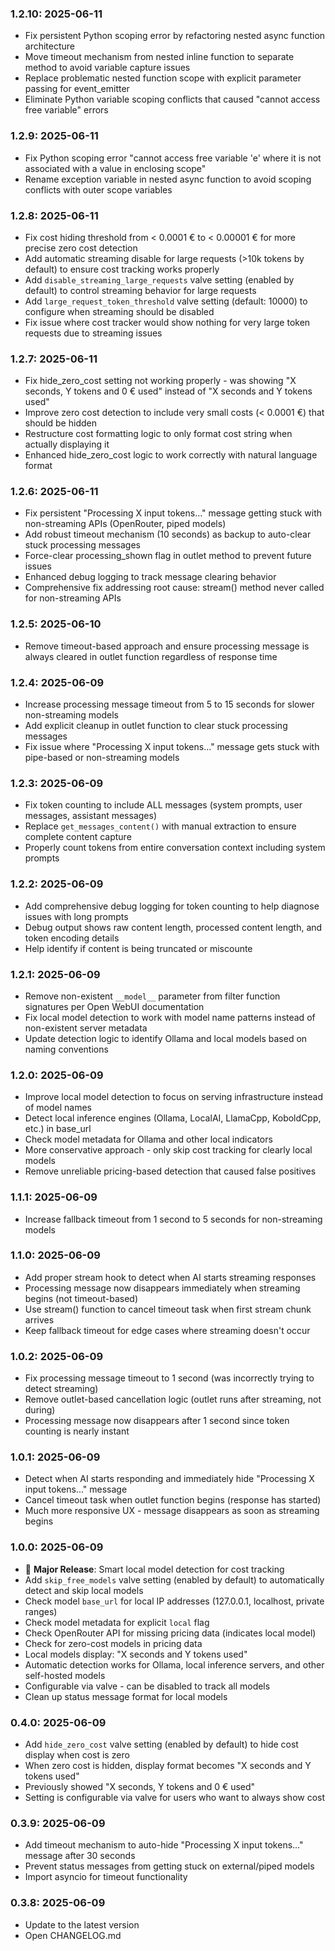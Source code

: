 ### 1.2.10: 2025-06-11

* Fix persistent Python scoping error by refactoring nested async function architecture
* Move timeout mechanism from nested inline function to separate method to avoid variable capture issues
* Replace problematic nested function scope with explicit parameter passing for event_emitter
* Eliminate Python variable scoping conflicts that caused "cannot access free variable" errors

### 1.2.9: 2025-06-11

* Fix Python scoping error "cannot access free variable 'e' where it is not associated with a value in enclosing scope"
* Rename exception variable in nested async function to avoid scoping conflicts with outer scope variables

### 1.2.8: 2025-06-11

* Fix cost hiding threshold from < 0.0001 € to < 0.00001 € for more precise zero cost detection
* Add automatic streaming disable for large requests (>10k tokens by default) to ensure cost tracking works properly
* Add `disable_streaming_large_requests` valve setting (enabled by default) to control streaming behavior for large requests
* Add `large_request_token_threshold` valve setting (default: 10000) to configure when streaming should be disabled
* Fix issue where cost tracker would show nothing for very large token requests due to streaming issues

### 1.2.7: 2025-06-11

* Fix hide_zero_cost setting not working properly - was showing "X seconds, Y tokens and 0 € used" instead of "X seconds and Y tokens used"
* Improve zero cost detection to include very small costs (< 0.0001 €) that should be hidden
* Restructure cost formatting logic to only format cost string when actually displaying it
* Enhanced hide_zero_cost logic to work correctly with natural language format

### 1.2.6: 2025-06-11

* Fix persistent "Processing X input tokens..." message getting stuck with non-streaming APIs (OpenRouter, piped models)
* Add robust timeout mechanism (10 seconds) as backup to auto-clear stuck processing messages
* Force-clear processing_shown flag in outlet method to prevent future issues
* Enhanced debug logging to track message clearing behavior
* Comprehensive fix addressing root cause: stream() method never called for non-streaming APIs

### 1.2.5: 2025-06-10

* Remove timeout-based approach and ensure processing message is always cleared in outlet function regardless of response time

### 1.2.4: 2025-06-09

* Increase processing message timeout from 5 to 15 seconds for slower non-streaming models
* Add explicit cleanup in outlet function to clear stuck processing messages
* Fix issue where "Processing X input tokens..." message gets stuck with pipe-based or non-streaming models

### 1.2.3: 2025-06-09

* Fix token counting to include ALL messages (system prompts, user messages, assistant messages)
* Replace `get_messages_content()` with manual extraction to ensure complete content capture
* Properly count tokens from entire conversation context including system prompts

### 1.2.2: 2025-06-09

* Add comprehensive debug logging for token counting to help diagnose issues with long prompts
* Debug output shows raw content length, processed content length, and token encoding details
* Help identify if content is being truncated or miscounte

### 1.2.1: 2025-06-09

* Remove non-existent `__model__` parameter from filter function signatures per Open WebUI documentation
* Fix local model detection to work with model name patterns instead of non-existent server metadata
* Update detection logic to identify Ollama and local models based on naming conventions

### 1.2.0: 2025-06-09

* Improve local model detection to focus on serving infrastructure instead of model names
* Detect local inference engines (Ollama, LocalAI, LlamaCpp, KoboldCpp, etc.) in base_url
* Check model metadata for Ollama and other local indicators
* More conservative approach - only skip cost tracking for clearly local models
* Remove unreliable pricing-based detection that caused false positives

### 1.1.1: 2025-06-09

* Increase fallback timeout from 1 second to 5 seconds for non-streaming models

### 1.1.0: 2025-06-09

* Add proper stream hook to detect when AI starts streaming responses
* Processing message now disappears immediately when streaming begins (not timeout-based)
* Use stream() function to cancel timeout task when first stream chunk arrives
* Keep fallback timeout for edge cases where streaming doesn't occur

### 1.0.2: 2025-06-09

* Fix processing message timeout to 1 second (was incorrectly trying to detect streaming)
* Remove outlet-based cancellation logic (outlet runs after streaming, not during)
* Processing message now disappears after 1 second since token counting is nearly instant

### 1.0.1: 2025-06-09

* Detect when AI starts responding and immediately hide "Processing X input tokens..." message
* Cancel timeout task when outlet function begins (response has started)
* Much more responsive UX - message disappears as soon as streaming begins

### 1.0.0: 2025-06-09

* 🎉 **Major Release**: Smart local model detection for cost tracking
* Add `skip_free_models` valve setting (enabled by default) to automatically detect and skip local models
* Check model `base_url` for local IP addresses (127.0.0.1, localhost, private ranges)
* Check model metadata for explicit `local` flag
* Check OpenRouter API for missing pricing data (indicates local model)
* Check for zero-cost models in pricing data
* Local models display: "X seconds and Y tokens used"
* Automatic detection works for Ollama, local inference servers, and other self-hosted models
* Configurable via valve - can be disabled to track all models
* Clean up status message format for local models

### 0.4.0: 2025-06-09

* Add `hide_zero_cost` valve setting (enabled by default) to hide cost display when cost is zero
* When zero cost is hidden, display format becomes "X seconds and Y tokens used"
* Previously showed "X seconds, Y tokens and 0 € used" 
* Setting is configurable via valve for users who want to always show cost

### 0.3.9: 2025-06-09

* Add timeout mechanism to auto-hide "Processing X input tokens..." message after 30 seconds
* Prevent status messages from getting stuck on external/piped models
* Import asyncio for timeout functionality

### 0.3.8: 2025-06-09

* Update to the latest version
* Open CHANGELOG.md